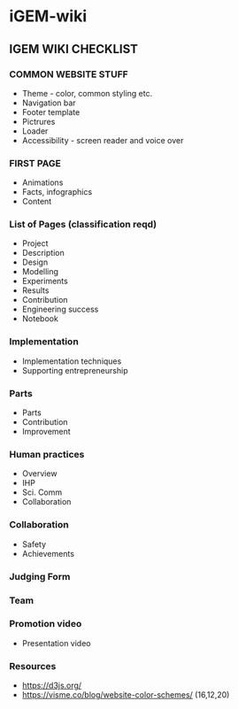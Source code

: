 # iGEM-wiki

## IGEM WIKI CHECKLIST

### COMMON WEBSITE STUFF
* Theme - color, common styling etc.
* Navigation bar
* Footer template 
* Pictrures 
* Loader
* Accessibility - screen reader and voice over 

### FIRST PAGE 
* Animations
* Facts, infographics
* Content

### List of Pages (classification reqd)
* Project 
* Description
* Design
* Modelling
* Experiments
* Results
* Contribution 
* Engineering success
* Notebook 

### Implementation 
* Implementation techniques 
* Supporting entrepreneurship

### Parts 
* Parts 
* Contribution
* Improvement 


### Human practices 
* Overview 
* IHP 
* Sci. Comm
* Collaboration


### Collaboration

* Safety
* Achievements


### Judging Form


### Team 


### Promotion video 
* Presentation video 


### Resources
* https://d3js.org/
* https://visme.co/blog/website-color-schemes/ (16,12,20)

